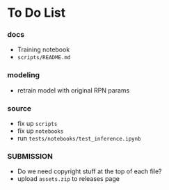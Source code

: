 # To Do List

### docs

- Training notebook
- `scripts/README.md`

### modeling

- retrain model with original RPN params

### source

- fix up `scripts`
- fix up `notebooks`
- run `tests/notebooks/test_inference.ipynb`

### SUBMISSION

- Do we need copyright stuff at the top of each file?
- upload `assets.zip` to releases page
